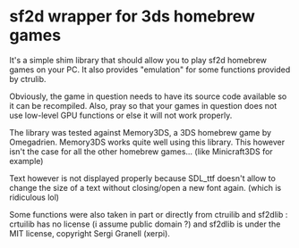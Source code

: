 sf2d wrapper for 3ds homebrew games
===================================

It's a simple shim library that should allow you to play sf2d homebrew games on your PC.
It also provides "emulation" for some functions provided by ctrulib.

Obviously, the game in question needs to have its source code available so it can be recompiled.
Also, pray so that your games in question does not use low-level GPU functions or else it will not work properly.

The library was tested against Memory3DS, a 3DS homebrew game by Omegadrien.
Memory3DS works quite well using this library.
This however isn't the case for all the other homebrew games... (like Minicraft3DS for example)

Text however is not displayed properly because SDL_ttf doesn't allow to change the size of a text
without closing/open a new font again. (which is ridiculous lol)


Some functions were also taken in part or directly from ctruilib and sf2dlib :
crtuilib has no license (i assume public domain ?) and sf2dlib is under the MIT license, copyright Sergi Granell (xerpi).